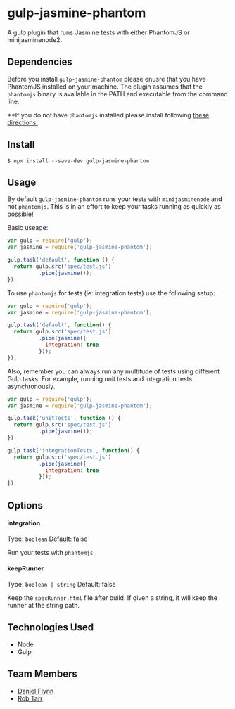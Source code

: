 gulp-jasmine-phantom
=============

A gulp plugin that runs Jasmine tests with either PhantomJS or minijasminenode2.

Dependencies
------------

Before you install `gulp-jasmine-phantom` please enusre that you have PhantomJS
installed on your machine. The plugin assumes that the `phantomjs` binary is
available in the PATH and executable from the command line.

**If you do not have `phantomjs` installed please install following [these directions.](http://phantomjs.org/download.html)

Install
-----

```
$ npm install --save-dev gulp-jasmine-phantom
```

Usage
-----
By default `gulp-jasmine-phantom` runs your tests with `minijasminenode` and not `phantomjs`.
This is in an effort to keep your tasks running as quickly as possible!

Basic useage:
```javascript
var gulp = require('gulp');
var jasmine = require('gulp-jasmine-phantom');

gulp.task('default', function () {
  return gulp.src('spec/test.js')
          .pipe(jasmine());
});
```
To use `phantomjs` for tests (ie: integration tests) use the following setup:

```javascript
var gulp = require('gulp');
var jasmine = require('gulp-jasmine-phantom');

gulp.task('default', function() {
  return gulp.src('spec/test.js')
          .pipe(jasmine({
            integration: true
          }));
});
```

Also, remember you can always run any multitude of tests using different Gulp tasks. For example, running unit tests and integration tests asynchronously.

```javascript
var gulp = require('gulp');
var jasmine = require('gulp-jasmine-phantom');

gulp.task('unitTests', function () {
  return gulp.src('spec/test.js')
          .pipe(jasmine());
});

gulp.task('integrationTests', function() {
  return gulp.src('spec/test.js')
          .pipe(jasmine({
            integration: true
          }));
});
```

Options
-------

#### integration
Type: `boolean`
Default: false

Run your tests with `phantomjs`

#### keepRunner
Type: `boolean | string`
Default: false

Keep the `specRunner.html` file after build. If given a string, it will keep the runner at the string path.

Technologies Used
-----------------

* Node
* Gulp

Team Members
------------

* [Daniel Flynn](https://github.com/dflynn15)
* [Rob Tarr](https://github.com/robtarr)
